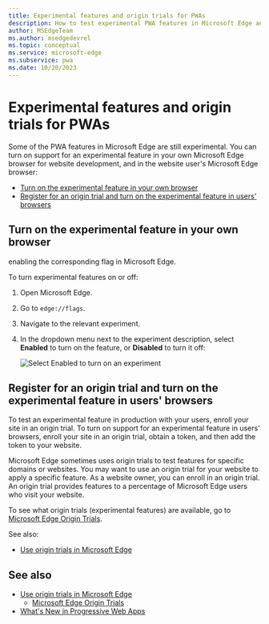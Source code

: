 ```yaml
---
title: Experimental features and origin trials for PWAs
description: How to test experimental PWA features in Microsoft Edge and enroll your site in origin trials to use these features in production with your users.
author: MSEdgeTeam
ms.author: msedgedevrel
ms.topic: conceptual
ms.service: microsoft-edge
ms.subservice: pwa
ms.date: 10/20/2023
---
```

# Experimental features and origin trials for PWAs

<!-- todo: add scope extensions OT, per
https://learn.microsoft.com/microsoft-edge/progressive-web-apps-chromium/how-to/handle-urls#handle-links-from-other-origins-with-scope-extensions

<!-- ====================================================================== --
## Handle links from other origins by using scope extensions

copypaste desc

See also:
* [Handle links from other origins by using scope extensions](./handle-urls.md) in _Handle links to your Progressive Web App_.
-->


Some of the PWA features in Microsoft Edge are still experimental.  You can turn on support for an experimental feature in your own Microsoft Edge browser for website development, and in the website user's Microsoft Edge browser:

* [Turn on the experimental feature in your own browser](#turn-on-the-experimental-feature-in-your-own-browser)
* [Register for an origin trial and turn on the experimental feature in users' browsers](#register-for-an-origin-trial-and-turn-on-the-experimental-feature-in-users-browsers)


<!-- ====================================================================== -->
## Turn on the experimental feature in your own browser

enabling the corresponding flag in Microsoft Edge.

To turn experimental features on or off:

1. Open Microsoft Edge.

1. Go to `edge://flags`.

1. Navigate to the relevant experiment.

1. In the dropdown menu next to the experiment description, select **Enabled** to turn on the feature, or **Disabled** to turn it off:

   ![Select Enabled to turn on an experiment](./origin-trials-images/turn-on-experimental-flag.png)


<!-- ====================================================================== -->
## Register for an origin trial and turn on the experimental feature in users' browsers

To test an experimental feature in production with your users, enroll your site in an origin trial.  To turn on support for an experimental feature in users' browsers, enroll your site in an origin trial, obtain a token, and then add the token to your website.

Microsoft Edge sometimes uses origin trials to test features for specific domains or websites.  You may want to use an origin trial for your website to apply a specific feature.  As a website owner, you can enroll in an origin trial.  An origin trial provides features to a percentage<!-- todo: clarify; be specific; which browsers/users? --> of Microsoft Edge users who visit your website.

To see what origin trials (experimental features) are available, go to [Microsoft Edge Origin Trials](https://developer.microsoft.com/microsoft-edge/origin-trials).

See also:
* [Use origin trials in Microsoft Edge](../../origin-trials/index.md)


<!-- ====================================================================== -->
## See also
<!-- all links in article -->

* [Use origin trials in Microsoft Edge](../../origin-trials/index.md)
   * [Microsoft Edge Origin Trials](https://developer.microsoft.com/microsoft-edge/origin-trials)
* [What's New in Progressive Web Apps](../whats-new/pwa.md)<!-- link not in article body -->
